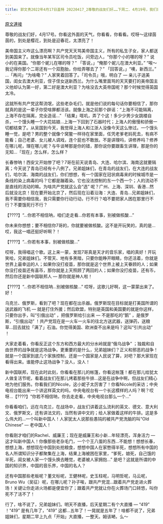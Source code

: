 ```yaml
---
title: 郭文贵2022年4月17日盖特 20220417_2尊敬的战友们好……下周二．4月19号，我们将有一整天的纪念419．5周年的大直播，一切都已经开始！
---
```


[原文連接](https://gnews.org/ThreadView/53481176)

尊敬的战友们好，4月17号。你看这外面的天气，你看看，你看看。哎呀～这绿茵茵的，到处是樱花，到处是迎春花，太漂亮了！


美帝国主义咋这么漂亮啊？共产党天天骂美帝国主义，所有的私生子女，家人都送到美国来了。就像当年某军区司令员吃饭，问旁边人，“你那个小的哪的呀？” 说小的在美国。“你那个妮儿在哪的呀？” 「答说，」“俺那个妮儿在澳大利亚。” “唉～我记得你那个二哥还有一个双胞胎，你给弄哪去了？” 「回答说，」“噢，新西兰。” …「再问」“为啥嘞？” 人家笑着回答了。「司令员」哦，明白了 — 亲儿子送美国，闺女去澳大利亚，侄子侄女送新西兰。为什么嘴里面骂的天天要打的美帝国主义他却认为第一好，第二好是澳大利亚？为啥没去大英帝国呢？那个时候觉得英国太冷。


这就所有共产党这帮流氓，这些老杂毛们，就是他们说的每句话你要相信了，那你就真的是这一辈子你受啥罪都活该。就像上海之前那个辟谣：“上海不可能隔离，上海不存在隔离，完全造谣…” 「结果」哐叽，弄了个这！多少少男少女跳楼自杀，一个馒头睡一个大花姑娘…上海一下回到了石器时代；上海人的傲慢和骄傲一切都结束了。从吴国到今天，我觉得上海人和江浙人没像今天这么惨过。一个馒头睡一觉，是吧？男的整个就像个窝鳖一样待在家里面，任凭老爹老妈死去，有病不能看；自己老婆、女儿被人调戏，连个屁也不敢放。不是讲理吗，讲修养吗？修养在哪儿呢，理在哪儿呢？与牛谈琴那是你的错，那你说你要跟畜生讲理，那是你的无知…「现在」怎么样，怎么样？


长春惨呐！西安又开始惨了吧？7哥在前天说青岛、大连、哈尔滨、海南这就要隔离；今天说了青岛已经有十八例了。兄弟姐妹们，在青岛的战友们，在大连的战友们，哈尔滨、海南的战友们，你们想想，有一个国家在冠状病毒来的时候城市是一条线的染上病毒的吗？它都是蹦着染。它也没法控制的东一个西一个；人的流动不是直线的流动的嘛。为啥共产党就这么会“选” 呢？广州、上海、深圳、香港…然后就没北京！现在要开始北京了，然后现在沿着沿海：大连、青岛…兄弟姐妹们，我不需要你相信我，我只需要你行动行动，行不行？咱不要把家人困在那里行不行？不要饿死行不行？


【????】“…你若不相信呐，咱们走走看…你若有本事，别被做核酸…” 


你未来你想想；要不相信你7哥的，你就要被做核酸。这不是开玩笑的，真的是…哎，我这一唱还挺好听啊？！


【????】“…你若有本事，别被做核酸…” 


哎呀，我得唱这个歌。这上来一蒙，发现7哥真是天才的音乐家，唱的真好！开玩笑哈，兄弟姐妹们。不管天、地有多黑暗，只要你能睁开眼睛，你还活着，你就是世界上最幸运的人；如果你没打疫苗，那你就是这个世界上被上天眷顾的人；如果你没打疫苗还有喜币，那你就是上天照顾了两回的人；如果你没打疫苗，还有币，然后你还是新中国联邦人 — 那你就是神人啦！


【????】“…你若不相信呐…别被做核酸…” 哎呀，这歌儿好啊，这一蒙蒙出来了。好！


乌克兰、俄罗斯，看到了吧？现在都在出杀器。俄罗斯现在目标就是打美国所谓的送武器的飞机 — 就是打住外援；然后欧盟，特别是英国和美国要的就是你这样，只要你出手，叫“引俄出动” ，把俄罗斯给引出来 — 不是那吃的“鹅” ，是俄罗斯，“引俄出动” ！共产党现在是一火车一火车的往北方送武器，送弹药，送粮草…回去就拉「满了」石油。你觉得美国、欧洲查不出来是吗？这叫“引共出动” ！


大家走着看，你看反正这个东方和西方最大的分水岭就是“俄乌战争” ；独裁和自由世界的战争就是这场战争。更重要的是什么，兄弟姐妹们？正义和邪恶的战争！就是一个国家到底几个家族控制，还是一个国家是人民说了算，对吧？那大家现在看得出来。谁能停止这场战争？没人，没人！


新中国联邦，现在此时此刻，你看看在那儿的帐篷，你看这帐篷！都在那儿给犹太人做复活节呢，看着战友们在那儿烤着那些牛排…这是在战争中啊，但战友们精心地为他们服务。你看我们的Nicole，这小妮子太厉害了！你看Nicole的采访；中央电视台能出来一个讲这样英文的吗，中央电视台有一个长这模样的人吗？啊？哎呀…【????】“你若不相信呐，你去走走看，中央电视台那么一个…” 


你看看咱们，远在乌克兰，在战场中，战友们讲着这么流利的英文、德文、意大利文、俄罗斯文，还有讲法文的，当然有讲中文的；给人家做着这样的牛排。这是多么伟大的…一个叫新中国人！人家犹太人说那些愚钝的被共产党洗脑的叫“Old Chinese”  — 老中国人！


你看刚才咱们的Rachel、威廉王；现在是威廉王和小新…年轻漂亮，浑身活力 — 这才叫新中国人！你像那些老杂毛门，一个个王八蛋的东西…不能想！想想长春，想想上海，想想现在中国到处抢粮食，想想中国人在家憋得半死，想想所有中国的名人所谓知识分子都聚集在上海，结果上海被困在家里，“爹死，娘死，自己饿的半死，闺女被人家一个馒头换去睡觉，老婆被人家拥抱…” 是吧？这就是所谓的中国的知识界，中国的音乐界，中国的名人？


还有中国那些老板呢？董文标呢，王健林呢，史玉柱呢，马明哲呢，马云呢，Bruno Wu（吴征）呢，在哪儿呢？孙子唉，跟共产党混…跟着共产党走进火葬场！关键让你走进火场都是便宜你了；跟着共产党就让你在火葬场门口转悠，叫你死不了活不了！


行了，啥不说了，兄弟姐妹们。明天不直播，后天星期二有个大直播 — “419” ！“419” 是有几年了，“419” 这都…五年了！一晃就是五年了！啥都不说了，兄弟姐妹们，星期二早上九点「开始」大直播，一整天。姆该嗮，么～
